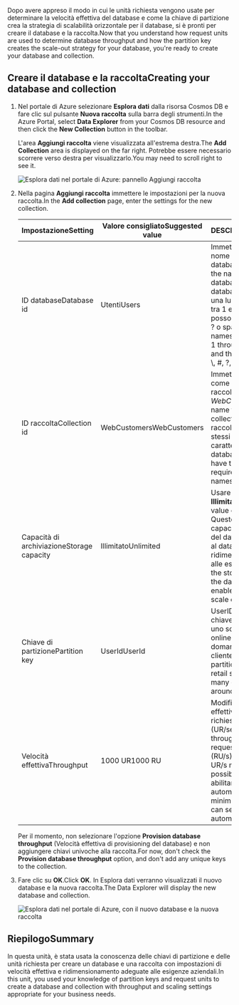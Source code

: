<span data-ttu-id="eb1bd-101">Dopo avere appreso il modo in cui le unità richiesta vengono usate per determinare la velocità effettiva del database e come la chiave di partizione crea la strategia di scalabilità orizzontale per il database, si è pronti per creare il database e la raccolta.</span><span class="sxs-lookup"><span data-stu-id="eb1bd-101">Now that you understand how request units are used to determine database throughput and how the partition key creates the scale-out strategy for your database, you're ready to create your database and collection.</span></span>

## <a name="creating-your-database-and-collection"></a><span data-ttu-id="eb1bd-102">Creare il database e la raccolta</span><span class="sxs-lookup"><span data-stu-id="eb1bd-102">Creating your database and collection</span></span>

1. <span data-ttu-id="eb1bd-103">Nel portale di Azure selezionare **Esplora dati** dalla risorsa Cosmos DB e fare clic sul pulsante **Nuova raccolta** sulla barra degli strumenti.</span><span class="sxs-lookup"><span data-stu-id="eb1bd-103">In the Azure Portal, select **Data Explorer** from your Cosmos DB resource and then click the **New Collection** button in the toolbar.</span></span>
    
    <span data-ttu-id="eb1bd-104">L'area **Aggiungi raccolta** viene visualizzata all'estrema destra.</span><span class="sxs-lookup"><span data-stu-id="eb1bd-104">The **Add Collection** area is displayed on the far right.</span></span> <span data-ttu-id="eb1bd-105">Potrebbe essere necessario scorrere verso destra per visualizzarlo.</span><span class="sxs-lookup"><span data-stu-id="eb1bd-105">You may need to scroll right to see it.</span></span>

    ![Esplora dati nel portale di Azure: pannello Aggiungi raccolta](../media/5-create-a-database-and-collection/azure-cosmosdb-data-explorer.png)

2. <span data-ttu-id="eb1bd-107">Nella pagina **Aggiungi raccolta** immettere le impostazioni per la nuova raccolta.</span><span class="sxs-lookup"><span data-stu-id="eb1bd-107">In the **Add collection** page, enter the settings for the new collection.</span></span>

    <span data-ttu-id="eb1bd-108">Impostazione</span><span class="sxs-lookup"><span data-stu-id="eb1bd-108">Setting</span></span> | <span data-ttu-id="eb1bd-109">Valore consigliato</span><span class="sxs-lookup"><span data-stu-id="eb1bd-109">Suggested value</span></span> | <span data-ttu-id="eb1bd-110">DESCRIZIONE</span><span class="sxs-lookup"><span data-stu-id="eb1bd-110">Description</span></span>
    --------|-----------------|-------------
    <span data-ttu-id="eb1bd-111">ID database</span><span class="sxs-lookup"><span data-stu-id="eb1bd-111">Database id</span></span>      | <span data-ttu-id="eb1bd-112">Utenti</span><span class="sxs-lookup"><span data-stu-id="eb1bd-112">Users</span></span>         | <span data-ttu-id="eb1bd-113">Immettere *Utenti* come nome del nuovo database.</span><span class="sxs-lookup"><span data-stu-id="eb1bd-113">Enter *Users* as the name for the new database.</span></span> <span data-ttu-id="eb1bd-114">I nomi dei database devono avere una lunghezza compresa tra 1 e 255 caratteri e non possono contenere /, \\, #, ? o spazi finali.</span><span class="sxs-lookup"><span data-stu-id="eb1bd-114">Database names must contain from 1 through 255 characters, and they cannot contain /, \\, #, ?, or a trailing space.</span></span>
    <span data-ttu-id="eb1bd-115">ID raccolta</span><span class="sxs-lookup"><span data-stu-id="eb1bd-115">Collection id</span></span>    | <span data-ttu-id="eb1bd-116">WebCustomers</span><span class="sxs-lookup"><span data-stu-id="eb1bd-116">WebCustomers</span></span>  | <span data-ttu-id="eb1bd-117">Immettere *WebCustomers* come nome della nuova raccolta.</span><span class="sxs-lookup"><span data-stu-id="eb1bd-117">Enter *WebCustomers* as the name for your new collection.</span></span> <span data-ttu-id="eb1bd-118">Gli ID delle raccolte prevedono gli stessi requisiti relativi ai caratteri dei nomi di database.</span><span class="sxs-lookup"><span data-stu-id="eb1bd-118">Collection ids have the same character requirements as database names.</span></span>
    <span data-ttu-id="eb1bd-119">Capacità di archiviazione</span><span class="sxs-lookup"><span data-stu-id="eb1bd-119">Storage capacity</span></span> | <span data-ttu-id="eb1bd-120">Illimitato</span><span class="sxs-lookup"><span data-stu-id="eb1bd-120">Unlimited</span></span>     | <span data-ttu-id="eb1bd-121">Usare il valore predefinito **Illimitato**.</span><span class="sxs-lookup"><span data-stu-id="eb1bd-121">Use the default value of **Unlimited**.</span></span> <span data-ttu-id="eb1bd-122">Questo valore è la capacità di archiviazione del database e consente al database di ridimensionarsi in base alle esigenze.</span><span class="sxs-lookup"><span data-stu-id="eb1bd-122">This value is the storage capacity of the database, and it enables your database to scale out as needed.</span></span>
    <span data-ttu-id="eb1bd-123">Chiave di partizione</span><span class="sxs-lookup"><span data-stu-id="eb1bd-123">Partition key</span></span>    | <span data-ttu-id="eb1bd-124">UserId</span><span class="sxs-lookup"><span data-stu-id="eb1bd-124">UserId</span></span>        | <span data-ttu-id="eb1bd-125">UserID è una buona chiave di partizione per uno scenario di vendita online in quanto tante domande si basano sull'ID cliente.</span><span class="sxs-lookup"><span data-stu-id="eb1bd-125">UserID is a good partition key for an online retail scenario, as so many queries are based around the customer ID.</span></span>
    <span data-ttu-id="eb1bd-126">Velocità effettiva</span><span class="sxs-lookup"><span data-stu-id="eb1bd-126">Throughput</span></span>       |<span data-ttu-id="eb1bd-127">1000 UR</span><span class="sxs-lookup"><span data-stu-id="eb1bd-127">1000 RU</span></span>        | <span data-ttu-id="eb1bd-128">Modificare la velocità effettiva in 1000 unità richiesta al secondo (UR/sec).</span><span class="sxs-lookup"><span data-stu-id="eb1bd-128">Change the throughput to 1000 request units per second (RU/s).</span></span> <span data-ttu-id="eb1bd-129">1000 è il valore di UR/s minimo che è possibile impostare per abilitare la scalabilità automatica.</span><span class="sxs-lookup"><span data-stu-id="eb1bd-129">1000 is the minimum RU/s value you can set to enable automatic scaling.</span></span>
    
    <span data-ttu-id="eb1bd-130">Per il momento, non selezionare l'opzione **Provision database throughput** (Velocità effettiva di provisioning del database) e non aggiungere chiavi univoche alla raccolta.</span><span class="sxs-lookup"><span data-stu-id="eb1bd-130">For now, don't check the **Provision database throughput** option, and don't add any unique keys to the collection.</span></span> 
    
3. <span data-ttu-id="eb1bd-131">Fare clic su **OK**.</span><span class="sxs-lookup"><span data-stu-id="eb1bd-131">Click **OK**.</span></span> <span data-ttu-id="eb1bd-132">In Esplora dati verranno visualizzati il nuovo database e la nuova raccolta.</span><span class="sxs-lookup"><span data-stu-id="eb1bd-132">The Data Explorer will display the new database and collection.</span></span>

    ![Esplora dati nel portale di Azure, con il nuovo database e la nuova raccolta](../media/5-create-a-database-and-collection/azure-cosmos-db-new-collection.png)

## <a name="summary"></a><span data-ttu-id="eb1bd-134">Riepilogo</span><span class="sxs-lookup"><span data-stu-id="eb1bd-134">Summary</span></span>

<span data-ttu-id="eb1bd-135">In questa unità, è stata usata la conoscenza delle chiavi di partizione e delle unità richiesta per creare un database e una raccolta con impostazioni di velocità effettiva e ridimensionamento adeguate alle esigenze aziendali.</span><span class="sxs-lookup"><span data-stu-id="eb1bd-135">In this unit, you used your knowledge of partition keys and request units to create a database and collection with throughput and scaling settings appropriate for your business needs.</span></span>